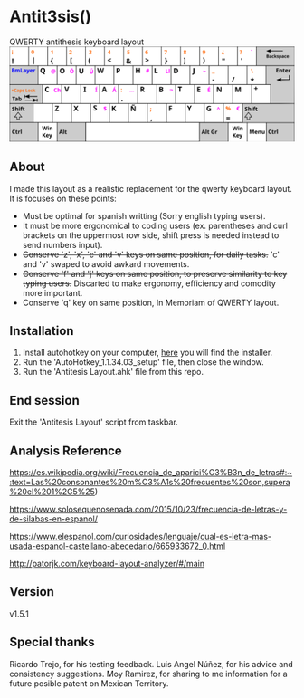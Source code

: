 # Antit3sis()
QWERTY antithesis keyboard layout
![ups, could not find that](https://raw.githubusercontent.com/PanicJoker03/antithesis-layout/5f2bcaa997c71b31729bf5953d4d0393d86f3452/keyboard%20layout.svg)

## About
I made this layout as a realistic replacement for the qwerty keyboard layout. It is focuses on these points:
* Must be optimal for spanish writting (Sorry english typing users).
* It must be more ergonomical to coding users (ex. parentheses and curl brackets on the uppermost row side, shift press is needed instead to send numbers input).
* ~~Conserve 'z', 'x', 'c' and 'v' keys on same position, for daily tasks.~~ 'c' and 'v' swaped to avoid awkard movements.
* ~~Conserve 'f' and 'j' keys on same position, to preserve similarity to key typing users.~~ Discarted to make ergonomy, efficiency and comodity more important.
* Conserve 'q' key on same position, In Memoriam of QWERTY layout.

## Installation
1. Install autohotkey on your computer, [here](https://www.autohotkey.com/) you will find the installer.
2. Run the 'AutoHotkey_1.1.34.03_setup' file, then close the window.
3. Run the 'Antitesis Layout.ahk' file from this repo.

## End session
Exit the 'Antitesis Layout' script from taskbar.

## Analysis Reference

https://es.wikipedia.org/wiki/Frecuencia_de_aparici%C3%B3n_de_letras#:~:text=Las%20consonantes%20m%C3%A1s%20frecuentes%20son,supera%20el%201%2C5%25)

https://www.solosequenosenada.com/2015/10/23/frecuencia-de-letras-y-de-silabas-en-espanol/

https://www.elespanol.com/curiosidades/lenguaje/cual-es-letra-mas-usada-espanol-castellano-abecedario/665933672_0.html

http://patorjk.com/keyboard-layout-analyzer/#/main

## Version
v1.5.1

## Special thanks
Ricardo Trejo, for his testing feedback.
Luis Angel Núñez, for his advice and consistency suggestions.
Moy Ramirez, for sharing to me information for a future posible patent on Mexican Territory.
